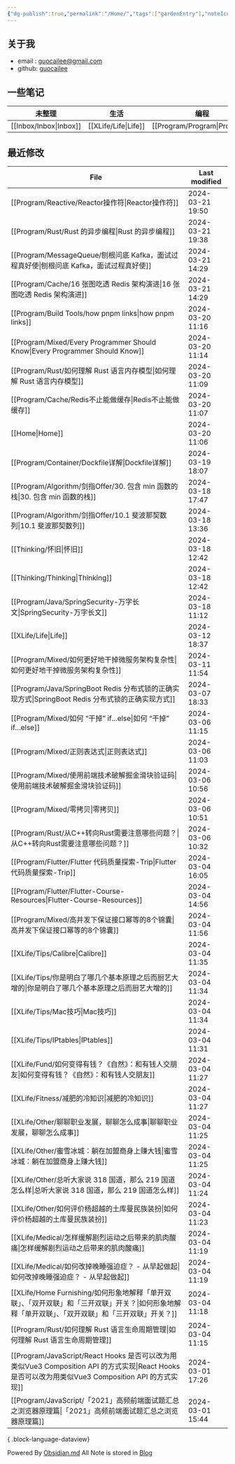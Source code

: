 ```yaml
---
{"dg-publish":true,"permalink":"/Home/","tags":["gardenEntry"],"noteIcon":""}
---
```


## 关于我
* email : [guocailee@gmail.com](mailto:guocailee@gmail.com)
* github: [guocailee](https://github.com/guocailee)

## 一些笔记

| 未整理       | 生活       | 编程          | 思考           |
| --------- | -------- | ----------- | ------------ |
| [[Inbox/Inbox\|Inbox]] | [[XLife/Life\|Life]] | [[Program/Program\|Program]] | [[Thinking/Thinking\|Thinking]] |
## 最近修改

| File                                                                                                                       | Last modified    |
| -------------------------------------------------------------------------------------------------------------------------- | ---------------- |
| [[Program/Reactive/Reactor操作符\|Reactor操作符]]                                                                             | 2024-03-21 19:50 |
| [[Program/Rust/Rust 的异步编程\|Rust 的异步编程]]                                                                                 | 2024-03-21 19:38 |
| [[Program/MessageQueue/刨根问底 Kafka，面试过程真好使\|刨根问底 Kafka，面试过程真好使]]                                                         | 2024-03-21 14:29 |
| [[Program/Cache/16 张图吃透 Redis 架构演进\|16 张图吃透 Redis 架构演进]]                                                                | 2024-03-21 14:29 |
| [[Program/Build Tools/how pnpm links\|how pnpm links]]                                                                  | 2024-03-20 11:16 |
| [[Program/Mixed/Every Programmer Should Know\|Every Programmer Should Know]]                                            | 2024-03-20 11:14 |
| [[Program/Rust/如何理解 Rust 语言内存模型\|如何理解 Rust 语言内存模型]]                                                                     | 2024-03-20 11:09 |
| [[Program/Cache/Redis不止能做缓存\|Redis不止能做缓存]]                                                                              | 2024-03-20 11:07 |
| [[Home\|Home]]                                                                                                          | 2024-03-20 11:06 |
| [[Program/Container/Dockfile详解\|Dockfile详解]]                                                                            | 2024-03-19 18:07 |
| [[Program/Algorithm/剑指Offer/30. 包含 min 函数的栈\|30. 包含 min 函数的栈]]                                                          | 2024-03-18 17:47 |
| [[Program/Algorithm/剑指Offer/10.1 斐波那契数列\|10.1 斐波那契数列]]                                                                  | 2024-03-18 13:36 |
| [[Thinking/怀旧\|怀旧]]                                                                                                     | 2024-03-18 12:42 |
| [[Thinking/Thinking\|Thinking]]                                                                                         | 2024-03-18 12:42 |
| [[Program/Java/SpringSecurity-万字长文\|SpringSecurity-万字长文]]                                                               | 2024-03-18 11:12 |
| [[XLife/Life\|Life]]                                                                                                    | 2024-03-12 18:37 |
| [[Program/Mixed/如何更好地干掉微服务架构复杂性\|如何更好地干掉微服务架构复杂性]]                                                                      | 2024-03-11 11:54 |
| [[Program/Java/SpringBoot Redis 分布式锁的正确实现方式\|SpringBoot Redis 分布式锁的正确实现方式]]                                             | 2024-03-07 18:33 |
| [[Program/Mixed/如何 “干掉” if...else\|如何 “干掉” if...else]]                                                                  | 2024-03-06 11:15 |
| [[Program/Mixed/正则表达式\|正则表达式]]                                                                                          | 2024-03-06 11:03 |
| [[Program/Mixed/使用前端技术破解掘金滑块验证码\|使用前端技术破解掘金滑块验证码]]                                                                      | 2024-03-06 10:56 |
| [[Program/Mixed/零拷贝\|零拷贝]]                                                                                              | 2024-03-06 10:51 |
| [[Program/Rust/从C++转向Rust需要注意哪些问题？\|从C++转向Rust需要注意哪些问题？]]                                                               | 2024-03-06 10:32 |
| [[Program/Flutter/Flutter 代码质量探索-Trip\|Flutter 代码质量探索-Trip]]                                                            | 2024-03-04 16:05 |
| [[Program/Flutter/Flutter-Course-Resources\|Flutter-Course-Resources]]                                                  | 2024-03-04 14:56 |
| [[Program/Mixed/高并发下保证接口幂等的8个锦囊\|高并发下保证接口幂等的8个锦囊]]                                                                      | 2024-03-04 11:56 |
| [[XLife/Tips/Calibre\|Calibre]]                                                                                         | 2024-03-04 11:35 |
| [[XLife/Tips/你是明白了哪几个基本原理之后而厨艺大增的\|你是明白了哪几个基本原理之后而厨艺大增的]]                                                               | 2024-03-04 11:34 |
| [[XLife/Tips/Mac技巧\|Mac技巧]]                                                                                             | 2024-03-04 11:34 |
| [[XLife/Tips/IPtables\|IPtables]]                                                                                       | 2024-03-04 11:31 |
| [[XLife/Fund/如何变得有钱？《自然》：和有钱人交朋友\|如何变得有钱？《自然》：和有钱人交朋友]]                                                                 | 2024-03-04 11:27 |
| [[XLife/Fitness/减肥的冷知识\|减肥的冷知识]]                                                                                        | 2024-03-04 11:27 |
| [[XLife/Other/聊聊职业发展，聊聊怎么成事\|聊聊职业发展，聊聊怎么成事]]                                                                            | 2024-03-04 11:25 |
| [[XLife/Other/蜜雪冰城：躺在加盟商身上赚大钱\|蜜雪冰城：躺在加盟商身上赚大钱]]                                                                        | 2024-03-04 11:25 |
| [[XLife/Other/总听大家说 318 国道，那么 219 国道怎么样\|总听大家说 318 国道，那么 219 国道怎么样]]                                                    | 2024-03-04 11:24 |
| [[XLife/Other/如何评价杨超越的土库曼民族装扮\|如何评价杨超越的土库曼民族装扮]]                                                                        | 2024-03-04 11:23 |
| [[XLife/Medical/怎样缓解剧烈运动之后带来的肌肉酸痛\|怎样缓解剧烈运动之后带来的肌肉酸痛]]                                                                  | 2024-03-04 11:19 |
| [[XLife/Medical/如何改掉晚睡强迫症？ - 从早起做起\|如何改掉晚睡强迫症？ - 从早起做起]]                                                                | 2024-03-04 11:19 |
| [[XLife/Home Furnishing/如何形象地解释「单开双联」、「双开双联」和「三开双联」开关？\|如何形象地解释「单开双联」、「双开双联」和「三开双联」开关？]]                                | 2024-03-04 11:18 |
| [[Program/Rust/如何理解 Rust 语言生命周期管理\|如何理解 Rust 语言生命周期管理]]                                                                 | 2024-03-04 11:15 |
| [[Program/JavaScript/React Hooks 是否可以改为用类似Vue3 Composition API 的方式实现\|React Hooks 是否可以改为用类似Vue3 Composition API 的方式实现]] | 2024-03-01 17:26 |
| [[Program/JavaScript/「2021」高频前端面试题汇总之浏览器原理篇\|「2021」高频前端面试题汇总之浏览器原理篇]]                                                   | 2024-03-01 15:44 |

{ .block-language-dataview}

Powered By [Obsidian.md](https://obsidian.md/)
All Note is stored in [Blog](https://github.com/guocailee/blog)